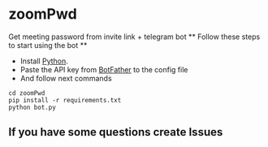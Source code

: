 # zoomPwd
Get meeting password from invite link + telegram bot
** Follow these steps to start using the bot **
- Install [Python](https://www.python.org/).
- Paste the API key from [BotFather](https://t.me/botfather) to the config file
- And follow next commands
```
cd zoomPwd
pip install -r requirements.txt
python bot.py
```
## If you have some questions create Issues
